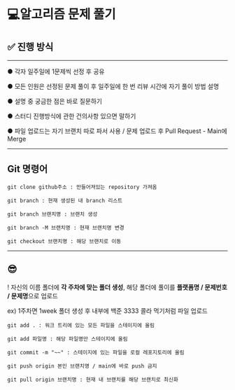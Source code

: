 # 💻알고리즘 문제 풀기

## ✅ **진행 방식**
----
● 각자 일주일에 1문제씩 선정 후 공유

● 모든 인원은 선정된 문제 풀이 후 일주일에 한 번 리뷰 시간에 자기 풀이 방법 설명

● 설명 중 궁금한 점은 바로 질문하기

● 스터디 진행방식에 관한 건의사항 있으면 말하기

● 파일 업로드는 자기 브랜치 따로 파서 사용 / 문제 업로드 후 Pull Request - Main에 Merge

----


## **Git 명령어**

    git clone github주소 : 만들어져있는 repository 가져옴
    
    git branch : 현재 생성된 내 branch 리스트
    
    git branch 브랜치명 : 브랜치 생성
    
    git branch -M 브랜치명 : 현재 브랜치명 변경

    git checkout 브랜치명 : 해당 브랜치로 이동

----

## :sunglasses:
! 자신의 이름 폴더에 **각 주차에 맞는 폴더 생성**, 해당 폴더에 풀이를 **플랫폼명 / 문제번호 / 문제명**으로 업로드

ex) 1주차면 1week 폴더 생성 후 내부에 백준 3333 콜라 먹기처럼 파일 업로드

    git add . : 워크 트리에 있는 모든 파일을 스테이지에 올림
    
    git add 파일명 : 해당 파일명만 스테이지에 올림
    
    git commit -m "~~" : 스테이지에 있는 파일을 로컬 레포지토리에 올림
    
    git push origin 본인 브랜치명 / main에 바로 push 금지
    
    git pull origin 브랜치명 : 현재 내 브랜치를 해당 브랜치로 최신화

